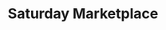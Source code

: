 ---
title: Saturday Marketplace
takenAt: '2022-08-27T05:23:09.000Z'
license: CC BY-ND 4.0
url: >-
  //images.ctfassets.net/bncv3c2gt878/1mjUGhlj5OPgljDwQuPR68/5fd306a63d277453d514d6394ddf01d7/IMG_20220827_092707
size: 791543
image:
  width: 1897
  height: 543
geo:
  lat: 53.0020025
  lng: 9.860278055555556
contentType: image/jpeg
mediaInfo:
  Image:
    ImageWidth: 1897
    ImageLength: 543
    ExifTag: 106
    Orientation: 0
    DateTime: 2022:08:27 07:23:09
    GPSTag: 200
  Photo:
    DateTimeOriginal: 2022:08:27 07:23:09
    SubSecTimeOriginal: '812'
    DateTimeDigitized: 2022:08:27 07:23:09
    LightSource: 0
  GPSInfo:
    GPSLatitude:
      - 53
      - 0
      - 7.209
    GPSLatitudeRef: 'N'
    GPSLongitudeRef: E
    GPSTimeStamp:
      - 7
      - 23
      - 9
    GPSLongitude:
      - 9
      - 51
      - 37.001
    GPSDateStamp: '2022:08:27'
tags:
  - SoCraTes2022

---